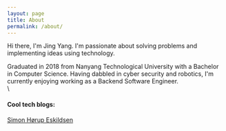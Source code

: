 ```yaml
---
layout: page
title: About
permalink: /about/
---
```


Hi there, I'm Jing Yang. I'm passionate about solving problems and implementing ideas using technology. 

Graduated in 2018 from Nanyang Technological University with a Bachelor in Computer Science. Having dabbled in cyber security and robotics, I'm currently enjoying working as a Backend Software Engineer.
\
\
#### Cool tech blogs:
[Simon Hørup Eskildsen](https://sirupsen.com/)
